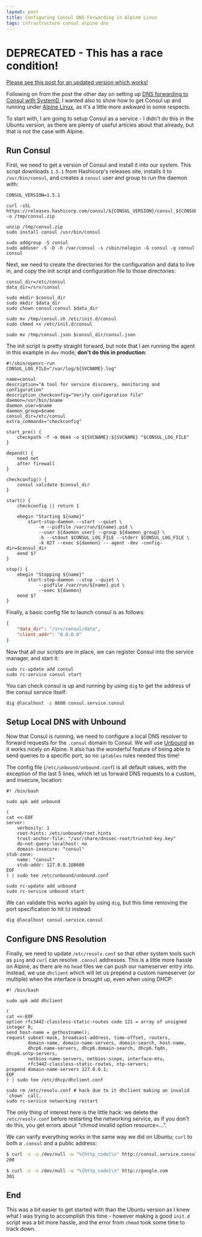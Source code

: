 ```yaml
---
layout: post
title: Configuring Consul DNS Forwarding in Alpine Linux
tags: infrastructure consul alpine dns
---
```


# DEPRECATED - This has a race condition!

[Please see this post for an updated version which works!](/2019/12/30/consul-alpine-dns-revisited/)

Following on from the post the other day on setting up [DNS forwarding to Consul with SystemD](/2019/05/29/consul-dns-forwarding/), I wanted also to show how to get Consul up and running under [Alpine Linux](https://www.alpinelinux.org/), as it's a little more awkward in some respects.

To start with, I am going to setup Consul as a service - I didn't do this in the Ubuntu version, as there are plenty of useful articles about that already, but that is not the case with Alpine.

## Run Consul

First, we need to get a version of Consul and install it into our system.  This script downloads `1.5.1` from Hashicorp's releases site, installs it to `/usr/bin/consul`, and creates a `consul` user and group to run the daemon with:

```shell
CONSUL_VERSION=1.5.1

curl -sSL https://releases.hashicorp.com/consul/${CONSUL_VERSION}/consul_${CONSUL_VERSION}_linux_amd64.zip -o /tmp/consul.zip

unzip /tmp/consul.zip
sudo install consul /usr/bin/consul

sudo addgroup -S consul
sudo adduser -S -D -h /var/consul -s /sbin/nologin -G consul -g consul consul

```

Next, we need to create the directories for the configuration and data to live in, and copy the init script and configuration file to those directories:

```shell
consul_dir=/etc/consul
data_dir=/srv/consul

sudo mkdir $consul_dir
sudo mkdir $data_dir
sudo chown consul:consul $data_dir

sudo mv /tmp/consul.sh /etc/init.d/consul
sudo chmod +x /etc/init.d/consul

sudo mv /tmp/consul.json $consul_dir/consul.json
```

The init script is pretty straight forward, but note that I am running the agent in this example in `dev` mode; **don't do this in production**:

```shell
#!/sbin/openrc-run
CONSUL_LOG_FILE="/var/log/${SVCNAME}.log"

name=consul
description="A tool for service discovery, monitoring and configuration"
description_checkconfig="Verify configuration file"
daemon=/usr/bin/$name
daemon_user=$name
daemon_group=$name
consul_dir=/etc/consul
extra_commands="checkconfig"

start_pre() {
    checkpath -f -m 0644 -o ${SVCNAME}:${SVCNAME} "$CONSUL_LOG_FILE"
}

depend() {
    need net
    after firewall
}

checkconfig() {
    consul validate $consul_dir
}

start() {
    checkconfig || return 1

    ebegin "Starting ${name}"
        start-stop-daemon --start --quiet \
            -m --pidfile /var/run/${name}.pid \
            --user ${daemon_user} --group ${daemon_group} \
            -b --stdout $CONSUL_LOG_FILE --stderr $CONSUL_LOG_FILE \
            -k 027 --exec ${daemon} -- agent -dev -config-dir=$consul_dir
    eend $?
}

stop() {
    ebegin "Stopping ${name}"
        start-stop-daemon --stop --quiet \
            --pidfile /var/run/${name}.pid \
            --exec ${daemon}
    eend $?
}
```

Finally, a basic config file to launch consul is as follows:

```json
{
    "data_dir": "/srv/consul/data",
    "client_addr": "0.0.0.0"
}
```

Now that all our scripts are in place, we can register Consul into the service manager, and start it:

```shell
sudo rc-update add consul
sudo rc-service consul start
```

You can check consul is up and running by using `dig` to get the address of the consul service itself:

```bash
dig @localhost -p 8600 consul.service.consul
```

## Setup Local DNS with Unbound

Now that Consul is running, we need to configure a local DNS resolver to forward requests for the `.consul` domain to Consul.  We will use [Unbound](https://nlnetlabs.nl/projects/unbound/about/) as it works nicely on Alpine.  It also has the wonderful feature of being able to send queries to a specific port, so no `iptables` rules needed this time!

The config file (`/etc/unbound/unbound.conf`) is all default values, with the exception of the last 5 lines, which let us forward DNS requests to a custom, and insecure, location:

```shell
#! /bin/bash

sudo apk add unbound

(
cat <<-EOF
server:
    verbosity: 1
    root-hints: /etc/unbound/root.hints
    trust-anchor-file: "/usr/share/dnssec-root/trusted-key.key"
    do-not-query-localhost: no
    domain-insecure: "consul"
stub-zone:
    name: "consul"
    stub-addr: 127.0.0.1@8600
EOF
) | sudo tee /etc/unbound/unbound.conf

sudo rc-update add unbound
sudo rc-service unbound start
```

We can validate this works again by using `dig`, but this time removing the port specification to hit `53` instead:

```bash
dig @localhost consul.service.consul
```

## Configure DNS Resolution

Finally, we need to update `/etc/resolv.conf` so that other system tools such as `ping` and `curl` can resolve `.consul` addresses.  This is a little more hassle on Alpine, as there are no `head` files we can push our nameserver entry into.  Instead, we use `dhclient` which will let us prepend a custom nameserver (or multiple) when the interface is brought up, even when using DHCP:

```shell
#! /bin/bash

sudo apk add dhclient

(
cat <<-EOF
option rfc3442-classless-static-routes code 121 = array of unsigned integer 8;
send host-name = gethostname();
request subnet-mask, broadcast-address, time-offset, routers,
        domain-name, domain-name-servers, domain-search, host-name,
        dhcp6.name-servers, dhcp6.domain-search, dhcp6.fqdn, dhcp6.sntp-servers,
        netbios-name-servers, netbios-scope, interface-mtu,
        rfc3442-classless-static-routes, ntp-servers;
prepend domain-name-servers 127.0.0.1;
EOF
) | sudo tee /etc/dhcp/dhclient.conf

sudo rm /etc/resolv.conf # hack due to it dhclient making an invalid `chown` call.
sudo rc-service networking restart
```

The only thing of interest here is the little hack: we delete the `/etc/resolv.conf` before restarting the networking service, as if you don't do this, you get errors about "chmod invalid option resource=...".

We can varify everything works in the same way we did on Ubuntu; `curl` to both a `.consul` and a public address:

```bash
$ curl -s -o /dev/null -w "%{http_code}\n" http://consul.service.consul:8500/ui/
200

$ curl -s -o /dev/null -w "%{http_code}\n" http://google.com
301
```

## End

This was a bit easier to get started with than the Ubuntu version as I knew what I was trying to accomplish this time - however making a good `init.d` script was a bit more hassle, and the error from `chmod` took some time to track down.